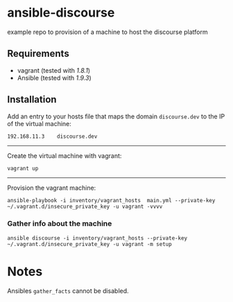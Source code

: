 # ansible-discourse

example repo to provision of a machine to host the discourse platform

## Requirements

- vagrant (tested with *1.8.1*)
- Ansible (tested with *1.9.3*)



## Installation

Add an entry to your hosts file that maps the domain `discourse.dev` to the IP of the virtual machine:

```
192.168.11.3    discourse.dev
```

---

Create the virtual machine with vagrant:

```
vagrant up
```

---

Provision the vagrant machine:

```
ansible-playbook -i inventory/vagrant_hosts  main.yml --private-key ~/.vagrant.d/insecure_private_key -u vagrant -vvvv
```





### Gather info about the machine

```
ansible discourse -i inventory/vagrant_hosts --private-key ~/.vagrant.d/insecure_private_key -u vagrant -m setup
```


# Notes

Ansibles `gather_facts` cannot be disabled.
